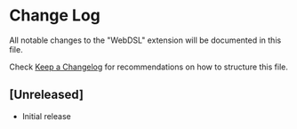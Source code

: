 # Change Log

All notable changes to the "WebDSL" extension will be documented in this file.

Check [Keep a Changelog](http://keepachangelog.com/) for recommendations on how to structure this file.

## [Unreleased]

- Initial release